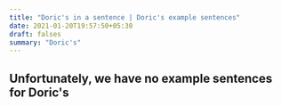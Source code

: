 ```yaml
---
title: "Doric's in a sentence | Doric's example sentences"
date: 2021-01-20T19:57:50+05:30
draft: falses
summary: "Doric's"
---
```

## Unfortunately, we have no example sentences for Doric's                 
